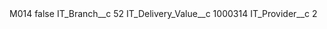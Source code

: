 <?xml version="1.0" encoding="UTF-8"?>
<CustomMetadata xmlns="http://soap.sforce.com/2006/04/metadata" xmlns:xsi="http://www.w3.org/2001/XMLSchema-instance" xmlns:xsd="http://www.w3.org/2001/XMLSchema">
    <label>M014</label>
    <protected>false</protected>
    <values>
        <field>IT_Branch__c</field>
        <value xsi:type="xsd:string">52</value>
    </values>
    <values>
        <field>IT_Delivery_Value__c</field>
        <value xsi:type="xsd:string">1000314</value>
    </values>
    <values>
        <field>IT_Provider__c</field>
        <value xsi:type="xsd:string">2</value>
    </values>
</CustomMetadata>
